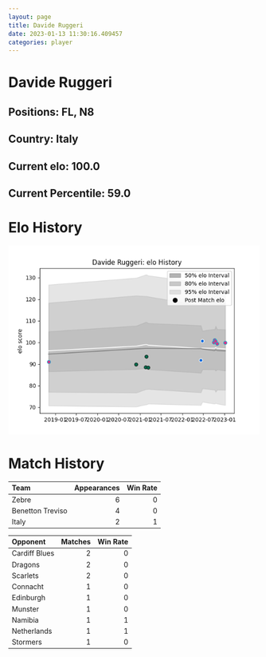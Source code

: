 ```yaml
---  
layout: page  
title: Davide Ruggeri  
date: 2023-01-13 11:30:16.409457  
categories: player  
---
```

# Davide Ruggeri

## Positions: FL, N8

## Country: Italy

## Current elo: 100.0

## Current Percentile: 59.0

# Elo History


![elo history](history_DavideRuggeri.png)
# Match History


| Team             |   Appearances |   Win Rate |
|:-----------------|--------------:|-----------:|
| Zebre            |             6 |          0 |
| Benetton Treviso |             4 |          0 |
| Italy            |             2 |          1 |

| Opponent      |   Matches |   Win Rate |
|:--------------|----------:|-----------:|
| Cardiff Blues |         2 |          0 |
| Dragons       |         2 |          0 |
| Scarlets      |         2 |          0 |
| Connacht      |         1 |          0 |
| Edinburgh     |         1 |          0 |
| Munster       |         1 |          0 |
| Namibia       |         1 |          1 |
| Netherlands   |         1 |          1 |
| Stormers      |         1 |          0 |